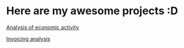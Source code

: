 # **Here are my awesome projects :D** 

[Analysis of economic activity](<Projects/Analysis of economic activity/README.md>)

[Invoicing analysis](<Projects/Invoicing analysis/README.md>)